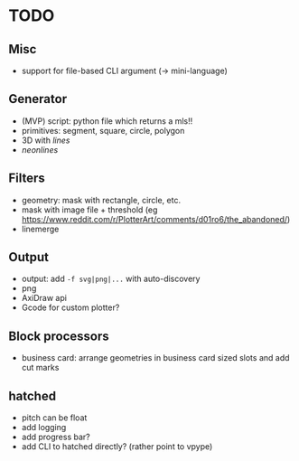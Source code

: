# TODO

## Misc

- support for file-based CLI argument (-> mini-language)

## Generator

- (MVP) script: python file which returns a mls!!
- primitives: segment, square, circle, polygon
- 3D with _lines_
- _neonlines_

## Filters

- geometry: mask with rectangle, circle, etc.
- mask with image file + threshold (eg https://www.reddit.com/r/PlotterArt/comments/d01ro6/the_abandoned/)
- linemerge

## Output

- output: add `-f svg|png|...` with auto-discovery
- png
- AxiDraw api
- Gcode for custom plotter?

## Block processors

- business card: arrange geometries in business card sized slots and add cut marks

 ## hatched
 
 - pitch can be float
 - add logging
 - add progress bar?
 - add CLI to hatched directly? (rather point to vpype)